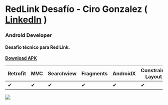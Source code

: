 # RedLink Desafío - Ciro Gonzalez ( **[LinkedIn](https://www.linkedin.com/in/ciro-m-gonzalez/)** )
### Android Developer
#### Desafío técnico para Red Link. 

**[Download APK](https://drive.google.com/open?id=1Igiy9LZ4F2jFDJGAyTd2rxqhV7VBGCrE "Download APK")**

|Retrofit|MVC|Searchview|Fragments|AndroidX|Constraint Layout|  
| ------ | ------ |------ |------ |------ |------ |
| ✔ |✔ |✔ |✔ |✔ |✔ |


![](https://pbs.twimg.com/profile_images/1014015963660980224/SgZJoUVq_400x400.jpg)
